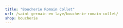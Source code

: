 ```yaml
---
title: "Boucherie Romain Collet"
url: /saint-germain-en-laye/boucherie-romain-collet/
shop: boucherie
---
```

